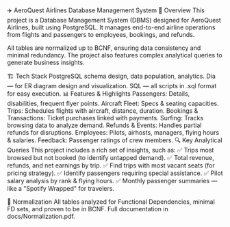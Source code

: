 ✈️ AeroQuest Airlines Database Management System
🚀 Overview
This project is a Database Management System (DBMS) designed for AeroQuest Airlines, built using PostgreSQL.
It manages end-to-end airline operations from flights and passengers to employees, bookings, and refunds.

All tables are normalized up to BCNF, ensuring data consistency and minimal redundancy.
The project also features complex analytical queries to generate business insights.

🏗️ Tech Stack
PostgreSQL schema design, data population, analytics.
Dia — for ER diagram design and visualization.
SQL — all scripts in .sql format for easy execution.
📊 Features & Highlights
Passengers: Details, disabilities, frequent flyer points.
Aircraft Fleet: Specs & seating capacities.
Trips: Schedules flights with aircraft, distance, duration.
Bookings & Transactions: Ticket purchases linked with payments.
Surfing: Tracks browsing data to analyze demand.
Refunds & Events: Handles partial refunds for disruptions.
Employees: Pilots, airhosts, managers, flying hours & salaries.
Feedback: Passenger ratings of crew members.
🔍 Key Analytical Queries
This project includes a rich set of insights, such as: ✅ Trips most browsed but not booked (to identify untapped demand).
✅ Total revenue, refunds, and net earnings by trip.
✅ Find trips with most vacant seats (for pricing strategy).
✅ Identify passengers requiring special assistance.
✅ Pilot salary analysis by rank & flying hours.
✅ Monthly passenger summaries — like a "Spotify Wrapped" for travelers.

📝 Normalization
All tables analyzed for Functional Dependencies, minimal FD sets, and proven to be in BCNF.
Full documentation in docs/Normalization.pdf.
